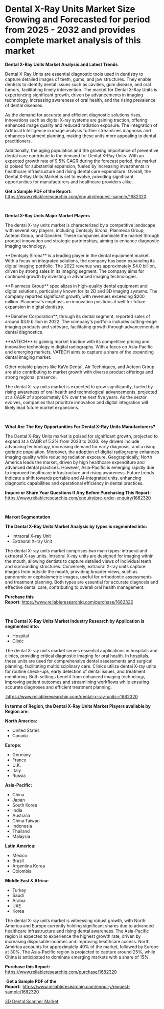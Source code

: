 <p><h1>Dental X-Ray Units Market Size Growing and Forecasted for period from 2025 - 2032 and provides complete market analysis of this market</h1></p><p><strong>Dental X-Ray Units Market Analysis and Latest Trends</strong></p>
<p><p>Dental X-Ray Units are essential diagnostic tools used in dentistry to capture detailed images of teeth, gums, and jaw structures. They enable dentists to identify dental issues such as cavities, gum disease, and oral tumors, facilitating timely intervention. The market for Dental X-Ray Units is experiencing significant growth, driven by advancements in imaging technology, increasing awareness of oral health, and the rising prevalence of dental diseases.</p><p>As the demand for accurate and efficient diagnostic solutions rises, innovations such as digital X-ray systems are gaining traction, offering enhanced image quality and reduced radiation exposure. The integration of Artificial Intelligence in image analysis further streamlines diagnosis and enhances treatment planning, making these units more appealing to dental practitioners. </p><p>Additionally, the aging population and the growing importance of preventive dental care contribute to the demand for Dental X-Ray Units. With an expected growth rate of 9.5% CAGR during the forecast period, the market is poised for substantial expansion, fueled by increasing investments in healthcare infrastructure and rising dental care expenditure. Overall, the Dental X-Ray Units Market is set to evolve, providing significant opportunities for manufacturers and healthcare providers alike.</p></p>
<p><strong>Get a Sample PDF of the Report:&nbsp;</strong> <a href="https://www.reliableresearchiq.com/enquiry/request-sample/1682320?utm_campaign=2883&utm_medium=2&utm_source=Github&utm_content=ia&utm_term=24032025&utm_id=dental-x-ray-units">https://www.reliableresearchiq.com/enquiry/request-sample/1682320</a></p>
<p>&nbsp;</p>
<p><strong>Dental X-Ray Units Major Market Players</strong></p>
<p><p>The dental X-ray units market is characterized by a competitive landscape with several key players, including Dentsply Sirona, Planmeca Group, Acteon Group, and Danaher. These companies dominate the market through product innovation and strategic partnerships, aiming to enhance diagnostic imaging technology.</p><p>**Dentsply Sirona** is a leading player in the dental equipment market. With a focus on integrated solutions, the company has been expanding its digital imaging portfolio. The 2022 revenue was approximately $4.0 billion, driven by strong sales in its imaging segment. The company aims for continued growth by investing in advanced imaging technologies.</p><p>**Planmeca Group** specializes in high-quality dental equipment and digital solutions, particularly known for its 2D and 3D imaging systems. The company reported significant growth, with revenues exceeding $200 million. Planmeca's emphasis on innovation positions it well for future expansion in digital dentistry.</p><p>**Danaher Corporation**, through its dental segment, reported sales of around $3.9 billion in 2022. The company's portfolio includes cutting-edge imaging products and software, facilitating growth through advancements in dental diagnostics.</p><p>**VATECH** is gaining market traction with its competitive pricing and innovative technology in digital radiography. With a focus on Asia-Pacific and emerging markets, VATECH aims to capture a share of the expanding dental imaging market.</p><p>Other notable players like KaVo Dental, Air Techniques, and Acteon Group are also contributing to market growth with diverse product offerings and strong regional presence.</p><p>The dental X-ray units market is expected to grow significantly, fueled by rising awareness of oral health and technological advancements, projected at a CAGR of approximately 6% over the next five years. As the sector evolves, companies that prioritize innovation and digital integration will likely lead future market expansions.</p></p>
<p>&nbsp;</p>
<p><strong>What Are The Key Opportunities For Dental X-Ray Units Manufacturers?</strong></p>
<p><p>The Dental X-Ray Units market is poised for significant growth, projected to expand at a CAGR of 5.2% from 2023 to 2030. Key drivers include advancing technology, increasing demand for early diagnosis, and a rising geriatric population. Moreover, the adoption of digital radiography enhances imaging quality while reducing radiation exposure. Geographically, North America leads the market, driven by high healthcare expenditure and advanced dental practices. However, Asia-Pacific is emerging rapidly due to improved healthcare infrastructure and rising awareness. Future trends indicate a shift towards portable and AI-integrated units, enhancing diagnostic capabilities and operational efficiency in dental practices.</p></p>
<p><strong>Inquire or Share Your Questions If Any Before Purchasing This Report:</strong> <a href="https://www.reliableresearchiq.com/enquiry/pre-order-enquiry/1682320?utm_campaign=2883&utm_medium=2&utm_source=Github&utm_content=ia&utm_term=24032025&utm_id=dental-x-ray-units">https://www.reliableresearchiq.com/enquiry/pre-order-enquiry/1682320</a></p>
<p>&nbsp;</p>
<p><strong>Market Segmentation</strong></p>
<p><strong>The Dental X-Ray Units Market Analysis by types is segmented into:</strong></p>
<p><ul><li>Intraoral X-ray Unit</li><li>Extraoral X-ray Unit</li></ul></p>
<p><p>The dental X-ray units market comprises two main types: intraoral and extraoral X-ray units. Intraoral X-ray units are designed for imaging within the mouth, allowing dentists to capture detailed views of individual teeth and surrounding structures. Conversely, extraoral X-ray units capture images from outside the mouth, providing broader views, such as panoramic or cephalometric images, useful for orthodontic assessments and treatment planning. Both types are essential for accurate diagnosis and effective dental care, contributing to overall oral health management.</p></p>
<p><strong>Purchase this Report:&nbsp;</strong><a href="https://www.reliableresearchiq.com/purchase/1682320?utm_campaign=2883&utm_medium=2&utm_source=Github&utm_content=ia&utm_term=24032025&utm_id=dental-x-ray-units">https://www.reliableresearchiq.com/purchase/1682320</a></p>
<p>&nbsp;</p>
<p><strong>The Dental X-Ray Units Market Industry Research by Application is segmented into:</strong></p>
<p><ul><li>Hospital</li><li>Clinic</li></ul></p>
<p><p>The dental X-ray units market serves essential applications in hospitals and clinics, providing critical diagnostic imaging for oral health. In hospitals, these units are used for comprehensive dental assessments and surgical planning, facilitating multidisciplinary care. Clinics utilize dental X-ray units for routine check-ups, early detection of dental issues, and treatment monitoring. Both settings benefit from enhanced imaging technology, improving patient outcomes and streamlining workflows while ensuring accurate diagnoses and efficient treatment planning.</p></p>
<p><a href="https://www.reliableresearchiq.com/dental-x-ray-units-r1682320?utm_campaign=2883&utm_medium=2&utm_source=Github&utm_content=ia&utm_term=24032025&utm_id=dental-x-ray-units">&nbsp;https://www.reliableresearchiq.com/dental-x-ray-units-r1682320</a></p>
<p><strong>In terms of Region, the Dental X-Ray Units Market Players available by Region are:</strong></p>
<p>
    <p> <strong> North America: </strong>
        <ul>
            <li>United States</li>
            <li>Canada</li>
        </ul>
        </p> 
    <p> <strong> Europe: </strong>
        <ul>
            <li>Germany</li>
            <li>France</li>
            <li>U.K.</li>
            <li>Italy</li>
            <li>Russia</li>
        </ul>
        </p> 
    <p> <strong> Asia-Pacific: </strong>
        <ul>
            <li>China</li>
            <li>Japan</li>
            <li>South Korea</li>
            <li>India</li>
            <li>Australia</li>
            <li>China Taiwan</li>
            <li>Indonesia</li>
            <li>Thailand</li>
            <li>Malaysia</li>
        </ul>
        </p> 
    <p> <strong> Latin America: </strong>
        <ul>
            <li>Mexico</li>
            <li>Brazil</li>
            <li>Argentina Korea</li>
            <li>Colombia</li>
        </ul>
        </p> 
    <p> <strong> Middle East & Africa: </strong>
        <ul>
            <li>Turkey</li>
            <li>Saudi</li>
            <li>Arabia</li>
            <li>UAE</li>
            <li>Korea</li>
        </ul>
    </p>
    </p>
<p><p>The dental X-ray units market is witnessing robust growth, with North America and Europe currently holding significant shares due to advanced healthcare infrastructure and rising dental awareness. The Asia-Pacific region is expected to experience the highest growth rate, driven by increasing disposable incomes and improving healthcare access. North America accounts for approximately 40% of the market, followed by Europe at 30%. The Asia-Pacific region is projected to capture around 25%, while China is anticipated to dominate emerging markets with a share of 15%.</p></p>
<p><strong>Purchase this Report: </strong><a href="https://www.reliableresearchiq.com/purchase/1682320?utm_campaign=2883&utm_medium=2&utm_source=Github&utm_content=ia&utm_term=24032025&utm_id=dental-x-ray-units">https://www.reliableresearchiq.com/purchase/1682320</a></p>
<p>&nbsp;<strong>Get a Sample PDF of the Report:&nbsp;&nbsp;</strong><a href="https://www.reliableresearchiq.com/enquiry/request-sample/1682320?utm_campaign=2883&utm_medium=2&utm_source=Github&utm_content=ia&utm_term=24032025&utm_id=dental-x-ray-units">https://www.reliableresearchiq.com/enquiry/request-sample/1682320</a></p>
<p><strong></strong></p>
<p><p><a href="https://github.com/verikaahova/Market-Research-Report-List-1/blob/main/3d-dental-scanner-market.md?utm_campaign=2883&utm_medium=2&utm_source=Github&utm_content=ia&utm_term=24032025&utm_id=dental-x-ray-units">3D Dental Scanner Market</a></p></p>